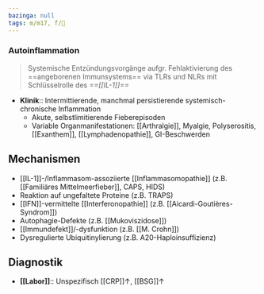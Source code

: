 ```yaml
---
bazinga: null
tags: m/m17, f/💉
---
```

### Autoinflammation 
> Systemische Entzündungsvorgänge aufgr. Fehlaktivierung des ==angeborenen Immunsystems== via TLRs und NLRs mit Schlüsselrolle des *==[[IL-1]]==*
- **Klinik**:: Intermittierende, manchmal persistierende systemisch-chronische Inflammation
	- Akute, selbstlimitierende Fieberepisoden
	- Variable Organmanifestationen: [[Arthralgie]], Myalgie, Polyserositis, [[Exanthem]], [[Lymphadenopathie]], GI-Beschwerden

## Mechanismen
- [[IL-1]]-/Inflammasom-assoziierte [[Inflammasomopathie]] (z.B. [[Familiäres Mittelmeerfieber]], CAPS, HIDS)
- Reaktion auf ungefaltete Proteine (z.B. TRAPS)
- [[IFN]]-vermittelte [[Interferonopathie]] (z.B. [[Aicardi-Goutières-Syndrom]])
- Autophagie-Defekte (z.B. [[Mukoviszidose]])
- [[Immundefekt]]/-dysfunktion (z.B. [[M. Crohn]])
- Dysregulierte Ubiquitinylierung (z.B. A20-Haploinsuffizienz)

## Diagnostik
- **[[Labor]]**:: Unspezifisch [[CRP]]↑, [[BSG]]↑